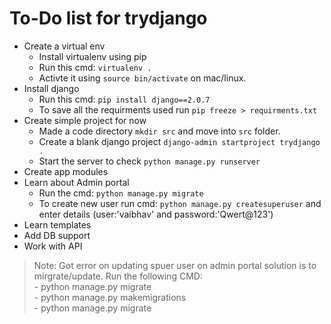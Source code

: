 # To-Do list for trydjango

* Create a virtual env
    - Install virtualenv using pip
    - Run this cmd: `virtualenv .`
    - Activte it using `source bin/activate` on mac/linux.
* Install django
    - Run this cmd: `pip install django==2.0.7`
    - To save all the requirments used run `pip freeze > requirments.txt`
* Create simple project for now
    - Made a code directory `mkdir src` and move into `src` folder.
    - Create a blank django project `django-admin startproject trydjango .`
    - Start the server to check `python manage.py runserver`
* Create app modules
* Learn about Admin portal
    - Run the cmd: `python manage.py migrate`
    - To create new user run cmd: `python manage.py createsuperuser` and enter details (user:'vaibhav' and password:'Qwert@123')
* Learn templates
* Add DB support
* Work with API


> Note: Got error on updating spuer user on admin portal solution is to mirgrate/update. Run the following CMD: <br>- python manage.py migrate<br>- python manage.py makemigrations<br>- python manage.py migrate